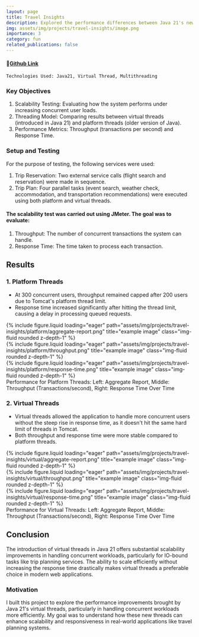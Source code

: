 ```yaml
---
layout: page
title: Travel Insights
description: Explored the performance differences between Java 21's new virtual threads and the traditional platform threads in a travel planning application. The system handles services such as trip reservations, event planning, accommodation recommendations, and local recommendations.
img: assets/img/projects/travel-insights/image.png
importance: 3
category: fun
related_publications: false
---
```


#### 🔗[Github Link](https://github.com/deepjyotk/trade-stream)

    Technologies Used: Java21, Virtual Thread, Multithreading

### Key Objectives

1. Scalability Testing: Evaluating how the system performs under increasing concurrent user loads.
2. Threading Model: Comparing results between virtual threads (introduced in Java 21) and platform threads (older version of Java).
3. Performance Metrics: Throughput (transactions per second) and Response Time.

### Setup and Testing

For the purpose of testing, the following services were used:

1. Trip Reservation: Two external service calls (flight search and reservation) were made in sequence.
2. Trip Plan: Four parallel tasks (event search, weather check, accommodation, and transportation recommendations) were executed using both platform and virtual threads.

#### The scalability test was carried out using JMeter. The goal was to evaluate:

1. Throughput: The number of concurrent transactions the system can handle.
2. Response Time: The time taken to process each transaction.

## Results

### 1. Platform Threads

- At 300 concurrent users, throughput remained capped after 200 users due to Tomcat's platform thread limit.
- Response time increased significantly after hitting the thread limit, causing a delay in processing queued requests.

<div class="row">
    <div class="col-sm mt-3 mt-md-0">
        {% include figure.liquid loading="eager" path="assets/img/projects/travel-insights/platform/aggregate-report.png" title="example image" class="img-fluid rounded z-depth-1" %}
    </div>
    <div class="col-sm mt-3 mt-md-0">
        {% include figure.liquid loading="eager" path="assets/img/projects/travel-insights/platform/throughput.png" title="example image" class="img-fluid rounded z-depth-1" %}
    </div>
    <div class="col-sm mt-3 mt-md-0">
        {% include figure.liquid loading="eager" path="assets/img/projects/travel-insights/platform/response-time.png" title="example image" class="img-fluid rounded z-depth-1" %}
    </div>
</div>
<div class="caption">
   Performance for Platform Threads: 
   Left: Aggregate Report, Middle: Throughput (Transactions/second), Right: Response Time Over Time
</div>

### 2. Virtual Threads

- Virtual threads allowed the application to handle more concurrent users without the steep rise in response time, as it doesn't hit the same hard limit of threads in Tomcat.
- Both throughput and response time were more stable compared to platform threads.

<div class="row">
    <div class="col-sm mt-3 mt-md-0">
        {% include figure.liquid loading="eager" path="assets/img/projects/travel-insights/virtual/aggregate-report.png" title="example image" class="img-fluid rounded z-depth-1" %}
    </div>
    <div class="col-sm mt-3 mt-md-0">
        {% include figure.liquid loading="eager" path="assets/img/projects/travel-insights/virtual/throughput.png" title="example image" class="img-fluid rounded z-depth-1" %}
    </div>
    <div class="col-sm mt-3 mt-md-0">
        {% include figure.liquid loading="eager" path="assets/img/projects/travel-insights/virtual/response-time.png" title="example image" class="img-fluid rounded z-depth-1" %}
    </div>
</div>
<div class="caption">
   Performance for Virtual Threads: 
   Left: Aggregate Report, Middle: Throughput (Transactions/second), Right: Response Time Over Time</div>

## Conclusion

The introduction of virtual threads in Java 21 offers substantial scalability improvements in handling concurrent workloads, particularly for IO-bound tasks like trip planning services. The ability to scale efficiently without increasing the response time drastically makes virtual threads a preferable choice in modern web applications.

### Motivation

I built this project to explore the performance improvements brought by Java 21's virtual threads, particularly in handling concurrent workloads more efficiently. My goal was to understand how these new threads can enhance scalability and responsiveness in real-world applications like travel planning systems.
